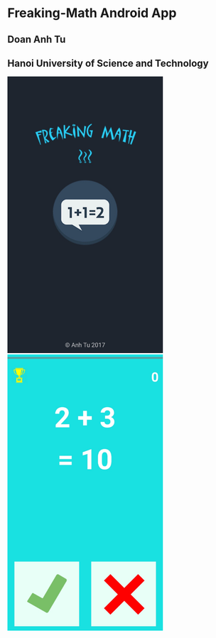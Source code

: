 # Freaking-Math Android App
## Doan Anh Tu
## Hanoi University of Science and Technology
<img src="https://github.com/doananhtu/Freaking-Math/blob/master/Screenshot_20170220-161348.jpg?raw=true" width="350">
<img src="https://github.com/doananhtu/Freaking-Math/blob/master/Screenshot_20170220-161417.jpg?raw=true" width="350">
